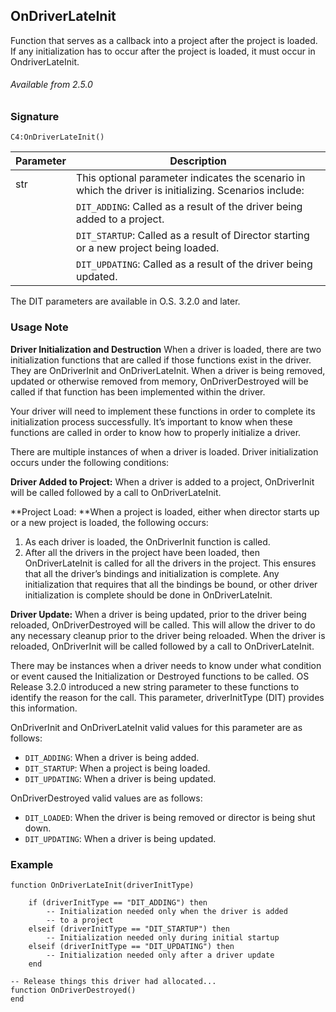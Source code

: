 ## OnDriverLateInit

Function  that serves as a callback into a project after the project is loaded. If any initialization has to occur after the project is loaded, it must occur in OndriverLateInit.

###### Available from 2.5.0


### Signature

`C4:OnDriverLateInit() `


| Parameter | Description |
| --- | --- |
| str | This optional parameter indicates the scenario in which the driver is initializing. Scenarios include: |
|  |  `DIT_ADDING`: Called as a result of the driver being added to a project. |
|  |  `DIT_STARTUP`: Called as a result of Director starting or a new project being loaded. |
|  |  `DIT_UPDATING`: Called as a result of the driver being updated. |

The DIT parameters are available in O.S. 3.2.0 and later.


### Usage Note

**Driver Initialization and Destruction**
When a driver is loaded, there are two initialization functions that are called if those functions exist in the driver. They are OnDriverInit and OnDriverLateInit. When a driver is being removed, updated or otherwise removed from memory, OnDriverDestroyed will be called if that function has been implemented within the driver.

Your driver will need to implement these functions in order to complete its initialization process successfully. It’s important to know when these functions are called in order to know how to properly initialize a driver.

There are multiple instances of when a driver is loaded. Driver initialization occurs under the following conditions:

**Driver Added to Project:** When a driver is added to a project, OnDriverInit will be called followed by a call to OnDriverLateInit.

**Project Load: **When a project is loaded, either when director starts up or a new project is loaded, the following occurs:
1. As each driver is loaded, the OnDriverInit function is called.
2. After all the drivers in the project have been loaded, then OnDriverLateInit is called for all the drivers in the project. This ensures that all the driver’s bindings and initialization is complete. Any initialization that requires that all the bindings be bound, or other driver initialization is complete should be done in OnDriverLateInit.

**Driver Update:** When a driver is being updated, prior to the driver being reloaded, OnDriverDestroyed will be called. This will allow the driver to do any necessary cleanup prior to the driver being reloaded. When the driver is reloaded, OnDriverInit will be called followed by a call to OnDriverLateInit.

There may be instances when a driver needs to know under what condition or event caused the Initialization or Destroyed functions to be called. OS Release 3.2.0 introduced a new string parameter to these functions to identify the reason for the call. This parameter, driverInitType (DIT) provides this information.

OnDriverInit and OnDriverLateInit valid values for this parameter are as follows:

- `DIT_ADDING`: When a driver is being added.
- `DIT_STARTUP`: When a project is being loaded.
- `DIT_UPDATING`: When a driver is being updated.

OnDriverDestroyed valid values are as follows:

- `DIT_LOADED`: When the driver is being removed or director is being shut down.
- `DIT_UPDATING`: When a driver is being updated.


### Example

```
function OnDriverLateInit(driverInitType)

    if (driverInitType == "DIT_ADDING") then
        -- Initialization needed only when the driver is added
        -- to a project
    elseif (driverInitType == "DIT_STARTUP") then
        -- Initialization needed only during initial startup
    elseif (driverInitType == "DIT_UPDATING") then
        -- Initialization needed only after a driver update
    end

-- Release things this driver had allocated...
function OnDriverDestroyed()
end

```
